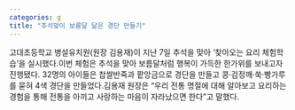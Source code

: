 ```yaml
---
categories: g
title: "추석맞이 보름달 닮은 경단 만들기"
---
```

고대초등학교 병설유치원(원장 김용재)이 지난 7일 추석을 맞아 ‘찾아오는 요리 체험학습’을 실시했다.이번 체험은 추석을 맞아 보름달처럼 행복이 가득한 한가위를 보내고자 진행됐다. 32명의 아이들은 찹쌀반죽과 팥앙금으로 경단을 만들고 콩·검정깨·쑥·빵가루를 묻혀 4색 경단을 만들었다.김용재 원장은 “우리 전통 명절에 대해 알아보고 요리하는 경험을 통해 전통을 아끼고 사랑하는 마음이 자라났으면 한다”고 말했다.